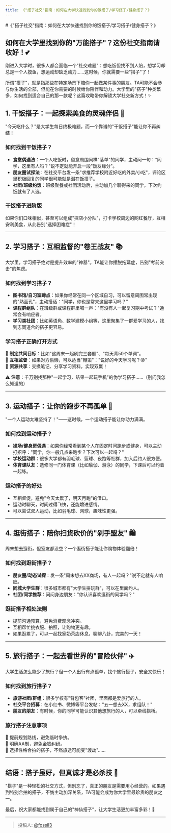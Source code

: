 ```yaml
---
title: 《"搭子社交"指南：如何在大学快速找到你的饭搭子/学习搭子/健身搭子？》
---
```


#《"搭子社交"指南：如何在大学快速找到你的饭搭子/学习搭子/健身搭子？》  
## **如何在大学里找到你的"万能搭子"？这份社交指南请收好！💕**  

刚进入大学时，很多人都会面临一个"社交难题"：想吃饭但找不到人陪，想学习却总是一个人摸鱼，想运动却缺乏动力……这时候，你就需要一些"搭子"了！  

所谓"搭子"，就是指那些在特定场景下陪你一起做某件事的朋友。TA可能不会参与你生活的全部，但能在你需要的时候给你陪伴和动力。大学里的"搭子"种类繁多，如何找到适合自己的那一款呢？这篇攻略带你解锁大学社交新方式！✨  

## 1. 干饭搭子：一起探索美食的灵魂伴侣 🍚  
"今天吃什么？"是大学生每日终极难题，而一个靠谱的"干饭搭子"能让你不再纠结！  

### **如何找到干饭搭子？**  
- **食堂偶遇法**：一个人吃饭时，留意周围同样"落单"的同学，主动问一句："同学，这里有人吗？"说不定就能开启一段"饭友缘分"。  
- **朋友圈试探法**：在社交平台发一条"求推荐学校附近好吃的外卖/小吃"，评论区里积极回复的同学很可能就是潜在饭搭子。  
- **社团/班级约饭**：班级聚餐或社团活动后，主动加几个聊得来的同学，下次约饭就有了人选。  

### **干饭搭子进阶版**  
如果你们口味相似，甚至可以组成"探店小分队"，打卡学校周边的网红餐厅，互相安利美食，从此告别"选择困难症"！  

---

## **2. 学习搭子：互相监督的"卷王战友" 📚**  
大学里，学习搭子绝对是提升效率的"神器"。TA能让你摆脱拖延症，告别"考前突击"的焦虑。  

### **如何找到学习搭子？**  
- **图书馆/自习室蹲点**：如果你经常在同一个区域自习，可以留意周围常出现的"熟面孔"，主动搭话："同学，你也是常来这里学习吗？"  
- **课程群组队**：在班级群或课程群里喊一声："有没有人一起复习期中考试？"通常会有响应者。  
- **学习类社团**：比如英语角、数学建模小组等，这里聚集了一群爱学习的人，找到志同道合的搭子更容易。  

### **学习搭子正确打开方式**  
🌟 **制定共同目标**：比如"这周末一起刷完三套题"、"每天背50个单词"。  
🌟 **互相监督**：如果对方偷懒，可以适当"鞭策"："说好的今天学习呢？😠"  
🌟 **资源共享**：交换笔记、分享学习资料，实现双赢！  

⚠️ **注意**：千万别找那种"一起学习，结果一起玩手机"的伪学习搭子……（别问我怎么知道的）  

---

## **3. 运动搭子：让你的跑步不再孤单 🏃**  
"一个人运动太难坚持了！"——这时候，一个运动搭子能让你动力满满。  

### **如何找到运动搭子？**  
- **操场/健身房偶遇**：如果你经常看到某个人在固定时间跑步或健身，可以主动打招呼："同学，你一般几点来跑步？下次可以一起吗？"  
- **学校运动群**：很多大学都有羽毛球、篮球、夜跑等社群，加入后约人很方便。  
- **体育课队友**：选修同一门体育课（比如瑜伽、游泳）的同学，下课后可以约着一起练。  

### **运动搭子的好处**  
- 互相督促，避免"今天太累了，明天再跑"的借口。  
- 运动时聊天，时间过得飞快，还能增进感情。  
- 可以尝试双人运动，比如羽毛球、网球，趣味性更强。  

---

## **4. 逛街搭子：陪你扫货砍价的"剁手盟友" 🛍️**  
周末想去逛街，但室友都没空？一个逛街搭子能让你购物体验翻倍！  

### **如何找到逛街搭子？**  
- **朋友圈/动态试探**：发一条"周末想去XX商场，有人一起吗？"说不定就有人响应。  
- **同城大学生群**：很多城市都有"大学生拼玩群"，可以在里面约人。  
- **社团/同学推荐**：问问身边朋友："你认识喜欢逛街的同学吗？"  

### **逛街搭子相处法则**  
- 提前沟通预算，避免消费观念冲突。  
- 互相帮忙挑衣服、拍照，让购物更有趣。  
- 如果逛累了，可以一起找家奶茶店休息，聊聊八卦，完美的一天！  

---

## **5. 旅行搭子：一起去看世界的"冒险伙伴" ✈️**  
大学生活怎么能少了旅行？但一个人出行有点孤单，找个旅行搭子，安全又快乐！  

### **如何找到旅行搭子？**  
- **旅游社团/群组**：很多学校有"背包客"社团，里面都是爱旅行的人。  
- **社交平台招募**：在小红书、微博等平台发帖："五一想去XX，求组队！"  
- **朋友的朋友**：有时候，你的同学可能认识其他想旅行的人，可以牵线搭桥。  

### **旅行搭子注意事项**  
🌟 提前规划路线，避免临时争执。  
🌟 明确AA制，避免金钱纠纷。  
🌟 选择性格合拍的搭子，不然旅途可能变"渡劫"……  

---

## **结语：搭子虽好，但真诚才是必杀技 💖**  
"搭子"是一种轻松的社交方式，但别忘了，真正的朋友是需要用心经营的。如果遇到特别合拍的搭子，不妨主动加深关系，TA可能会成为你大学里最珍贵的朋友之一。  

最后，祝大家都能找到属于自己的"神仙搭子"，让大学生活更加丰富多彩！🎉

---

> 投稿人: [@fossil3](https://github.com/fossil3)
